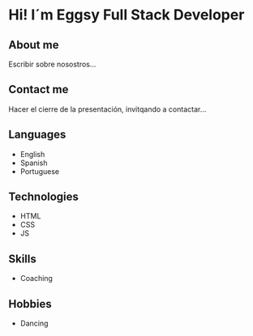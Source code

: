 # Hi! I´m Eggsy Full Stack Developer

## About me

Escribir sobre nosostros...


## Contact me

Hacer el cierre de la presentación, invitqando a contactar...

## Languages

- English
- Spanish
- Portuguese

## Technologies

- HTML
- CSS
- JS

## Skills

- Coaching

## Hobbies
- Dancing

  

